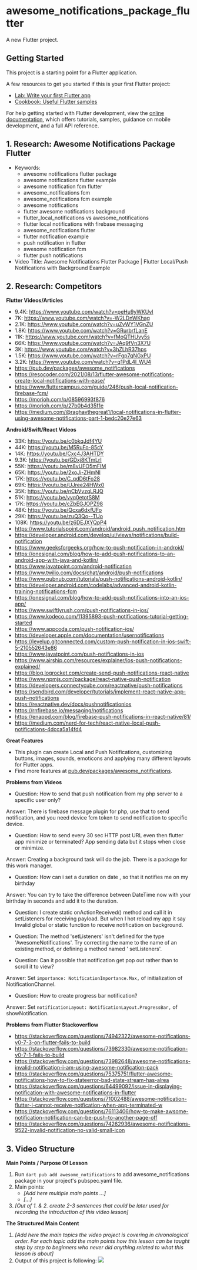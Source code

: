 # awesome_notifications_package_flutter

A new Flutter project.

## Getting Started

This project is a starting point for a Flutter application.

A few resources to get you started if this is your first Flutter project:

- [Lab: Write your first Flutter app](https://docs.flutter.dev/get-started/codelab)
- [Cookbook: Useful Flutter samples](https://docs.flutter.dev/cookbook)

For help getting started with Flutter development, view the
[online documentation](https://docs.flutter.dev/), which offers tutorials,
samples, guidance on mobile development, and a full API reference.

## 1. Research: Awesome Notifications Package Flutter

- Keywords:
    - awesome notifications flutter package
    - awesome notifications flutter example
    - awesome notification fcm flutter
    - awesome_notifications fcm
    - awesome_notifications fcm example
    - awesome notifications
    - flutter awesome notifications background
    - flutter_local_notifications vs awesome_notifications
    - flutter local notifications with firebase messaging
    - awesome_notifications flutter
    - flutter notification example
    - push notification in flutter
    - awesome notification fcm
    - flutter push notifications
- Video Title: Awesome Notifications Flutter Package | Flutter Local/Push Notifications with
  Background Example

## 2. Research: Competitors

**Flutter Videos/Articles**

- 9.4K: https://www.youtube.com/watch?v=peHu9yWKUvI
- 7K: https://www.youtube.com/watch?v=-W2LDnWKhag
- 2.1K: https://www.youtube.com/watch?v=uZvWY1VGnZU
- 1.8K: https://www.youtube.com/watch?v=GRurbrfLanE
- 11K: https://www.youtube.com/watch?v=fMoQTHUvy5s
- 66K: https://www.youtube.com/watch?v=JAq9fVn3X7U
- 3K: https://www.youtube.com/watch?v=3hZLhR37hps
- 1.5K: https://www.youtube.com/watch?v=rFgp7qNGxPU
- 3.2K: https://www.youtube.com/watch?v=q1PdL4I_WU4
- https://pub.dev/packages/awesome_notifications
- https://resocoder.com/2021/08/13/flutter-awesome-notifications-create-local-notifications-with-ease/
- https://www.fluttercampus.com/guide/246/push-local-notification-firebase-fcm/
- https://morioh.com/p/08596993f876
- https://morioh.com/p/27b0b4d35f1e
- https://medium.com/@raghavthegreat1/local-notifications-in-flutter-using-awesome-notifications-part-1-bedc20e27e63

**Android/Swift/React Videos**

- 33K: https://youtu.be/c0bkqJdf4YU
- 44K: https://youtu.be/M5RuFo-85cY
- 14K: https://youtu.be/Cxc4J3AHTDY
- 9.3K: https://youtu.be/GDxj8KTmLrI
- 55K: https://youtu.be/m8vUFO5mFIM
- 65K: https://youtu.be/2xoJi-ZHmNI
- 17K: https://youtu.be/C_qdD6tFo28
- 69K: https://youtu.be/UJree24HWx0
- 35K: https://youtu.be/nCbVvzqLRJQ
- 51K: https://youtu.be/vvq0etotS8M
- 17K: https://youtu.be/cZbEGJOPZ98
- 48K: https://youtu.be/Qcxa6dxfUFo
- 29K: https://youtu.be/zuQ3Qo--TUo
- 108K: https://youtu.be/z6DEJXYQpP4
- https://www.tutorialspoint.com/android/android_push_notification.htm
- https://developer.android.com/develop/ui/views/notifications/build-notification
- https://www.geeksforgeeks.org/how-to-push-notification-in-android/
- https://onesignal.com/blog/how-to-add-push-notifications-to-an-android-app-with-java-and-kotlin/
- https://www.javatpoint.com/android-notification
- https://www.twilio.com/docs/chat/android/push-notifications
- https://www.pubnub.com/tutorials/push-notifications-android-kotlin/
- https://developer.android.com/codelabs/advanced-android-kotlin-training-notifications-fcm
- https://onesignal.com/blog/how-to-add-push-notifications-into-an-ios-app/
- https://www.swiftlyrush.com/push-notifications-in-ios/
- https://www.kodeco.com/11395893-push-notifications-tutorial-getting-started
- https://www.appcoda.com/push-notification-ios/
- https://developer.apple.com/documentation/usernotifications
- https://levelup.gitconnected.com/custom-push-notification-in-ios-swift-5-210552643e86
- https://www.javatpoint.com/push-notifications-in-ios
- https://www.airship.com/resources/explainer/ios-push-notifications-explained/
- https://blog.logrocket.com/create-send-push-notifications-react-native
- https://www.npmjs.com/package/react-native-push-notification
- https://developers.connectycube.com/reactnative/push-notifications
- https://sendbird.com/developer/tutorials/implement-react-native-app-push-notifications
- https://reactnative.dev/docs/pushnotificationios
- https://rnfirebase.io/messaging/notifications
- https://enappd.com/blog/firebase-push-notifications-in-react-native/81/
- https://medium.com/nerd-for-tech/react-native-local-push-notifications-4dcca5a14fd4

**Great Features**

- This plugin can create Local and Push Notifications, customizing buttons, images, sounds,
  emoticons and applying many different layouts for Flutter apps.
- Find more features
  at [pub.dev/packages/awesome_notifications](https://pub.dev/packages/awesome_notifications).

**Problems from Videos**

- Question: How to send that push notification from my php server to a specific user only?

Answer: There is firebase message plugin for php, use that to send notification, and you need device
fcm token to send notification to specific device.

- Question: How to send every 30 sec HTTP post URL even then flutter app minimize or terminated?
  App sending data but it stops when close or minimize.

Answer: Creating a background task will do the job. There is a package for this work manager.

- Question: How can i set a duration on date , so that it notifies me on my birthday

Answer: You can try to take the difference between DateTime now with your birthday in seconds and
add it to the duration.

- Question: I create static onActionReceived() method and call it in setListeners for receiving
  payload. But when I hot reload my app it say Invalid global or static function to receive
  notification on background.

- Question: The method 'setListeners' isn't defined for the type 'AwesomeNotifications'.
  Try correcting the name to the name of an existing method, or defining a method named '
  setListeners'.

- Question: Can it possible that notification get pop out rather than to scroll it to view?

Answer: Set `importance: NotificationImportance.Max,` of initialization of NotificationChannel.

- Question: How to create progress bar notification?

Answer: Set `notificationLayout: NotificationLayout.ProgressBar,` of showNotification.

**Problems from Flutter Stackoverflow**

- https://stackoverflow.com/questions/74942322/awesome-notifications-v0-7-3-on-flutter-fails-to-build
- https://stackoverflow.com/questions/73982330/awesome-notification-v0-7-1-fails-to-build
- https://stackoverflow.com/questions/73982648/awesome-notifications-invalid-notification-i-am-using-awesome-notification-pack
- https://stackoverflow.com/questions/75375751/flutter-awesome-notifications-how-to-fix-stateerror-bad-state-stream-has-alrea
- https://stackoverflow.com/questions/64499092/issue-in-displaying-notification-with-awesome-notifications-in-flutter
- https://stackoverflow.com/questions/71002488/awesome-notification-flutter-i-cannot-receive-notfication-when-app-terminated-w
- https://stackoverflow.com/questions/76113406/how-to-make-awsome-notification-notification-can-be-push-to-another-page-off
- https://stackoverflow.com/questions/74262936/awesome-notifications-9522-invalid-notification-no-valid-small-icon

## 3. Video Structure

**Main Points / Purpose Of Lesson**

1. Run `dart pub add awesome_notifications` to add awesome_notifications package in your project's
   pubspec.yaml file.
2. Main points:
    - _[Add here multiple main points ...]_
    - _[...]_
3. _[Out of 1. & 2. create 2-3 sentences that could be later used for recording the introduction of this video lesson]_

**The Structured Main Content**

1. _[Add here the main topics the video project is covering in chronological order. For each topic add the main points how this lesson can be taught step by step to beginners who never did anything related to what this lesson is about]_
2. Output of this project is following:
   ![](Awesome-Notifications-Output.gif)
